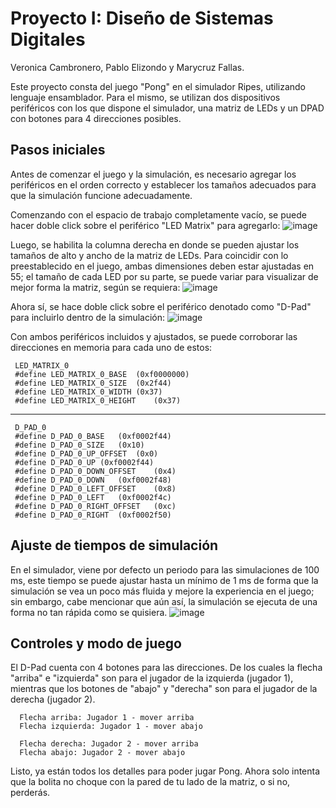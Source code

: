 # Proyecto I: Diseño de Sistemas Digitales

Veronica Cambronero, 
Pablo Elizondo y 
Marycruz Fallas.

Este proyecto consta del juego "Pong" en el simulador Ripes, utilizando lenguaje ensamblador. Para el mismo, se utilizan dos dispositivos periféricos con los que dispone el simulador, una matriz de LEDs y un DPAD con botones para 4 direcciones posibles. 

## Pasos iniciales

Antes de comenzar el juego y la simulación, es necesario agregar los periféricos en el orden correcto y establecer los tamaños adecuados para que la simulación funcione adecuadamente. 

Comenzando con el espacio de trabajo completamente vacío, se puede hacer doble click sobre el periférico "LED Matrix" para agregarlo:
![image](https://github.com/user-attachments/assets/d4bb8c6d-1fe4-4c3a-b736-823f8bf9f10d)

Luego, se habilita la columna derecha en donde se pueden ajustar los tamaños de alto y ancho de la matriz de LEDs. Para coincidir con lo preestablecido en el juego, ambas dimensiones deben estar ajustadas en 55; el tamaño de cada LED por su parte, se puede variar para visualizar de mejor forma la matriz, según se requiera:
![image](https://github.com/user-attachments/assets/009c9bbd-0069-4989-8661-86e8ab600091)

Ahora sí, se hace doble click sobre el periférico denotado como "D-Pad" para incluirlo dentro de la simulación:
![image](https://github.com/user-attachments/assets/5a21f3f3-7993-4e0f-bce7-32af1c08822a)

Con ambos periféricos incluidos y ajustados, se puede corroborar las direcciones en memoria para cada uno de estos:

     LED_MATRIX_0
     #define LED_MATRIX_0_BASE	(0xf0000000)
     #define LED_MATRIX_0_SIZE	(0x2f44)
     #define LED_MATRIX_0_WIDTH	(0x37)
     #define LED_MATRIX_0_HEIGHT	(0x37)
__________
     D_PAD_0
     #define D_PAD_0_BASE	(0xf0002f44)
     #define D_PAD_0_SIZE	(0x10)
     #define D_PAD_0_UP_OFFSET	(0x0)
     #define D_PAD_0_UP	(0xf0002f44)
     #define D_PAD_0_DOWN_OFFSET	(0x4)
     #define D_PAD_0_DOWN	(0xf0002f48)
     #define D_PAD_0_LEFT_OFFSET	(0x8)
     #define D_PAD_0_LEFT	(0xf0002f4c)
     #define D_PAD_0_RIGHT_OFFSET	(0xc)
     #define D_PAD_0_RIGHT	(0xf0002f50)

## Ajuste de tiempos de simulación

En el simulador, viene por defecto un periodo para las simulaciones de 100 ms, este tiempo se puede ajustar hasta un mínimo de 1 ms de forma que la simulación se vea un poco más fluida y mejore la experiencia en el juego; sin embargo, cabe mencionar que aún así, la simulación se ejecuta de una forma no tan rápida como se quisiera. 
![image](https://github.com/user-attachments/assets/b9ae2a2f-4fc0-4de0-a15c-cc5489575f60)

## Controles y modo de juego

El D-Pad cuenta con 4 botones para las direcciones. De los cuales la flecha "arriba" e "izquierda" son para el jugador de la izquierda (jugador 1), mientras que los botones de "abajo" y "derecha" son para el jugador de la derecha (jugador 2). 

      Flecha arriba: Jugador 1 - mover arriba
      Flecha izquierda: Jugador 1 - mover abajo

      Flecha derecha: Jugador 2 - mover arriba
      Flecha abajo: Jugador 2 - mover abajo

Listo, ya están todos los detalles para poder jugar Pong. Ahora solo intenta que la bolita no choque con la pared de tu lado de la matriz, o si no, perderás. 

